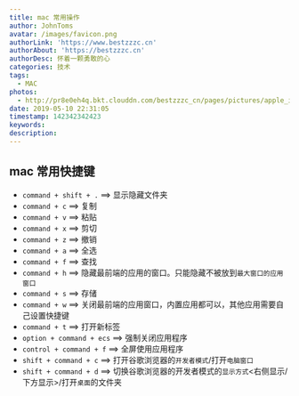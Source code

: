 ```yaml
---
title: mac 常用操作
author: JohnToms
avatar: /images/favicon.png
authorLink: 'https://www.bestzzzc.cn'
authorAbout: 'https://bestzzzc.cn'
authorDesc: 怀着一颗勇敢的心
categories: 技术
tags:
  - MAC
photos:
  - http://pr8e0eh4q.bkt.clouddn.com/bestzzzc_cn/pages/pictures/apple_iclon.jpg
date: 2019-05-10 22:31:05
timestamp: 142342342423
keywords:
description:
---
```


## mac 常用快捷键
- `command + shift + .` ==> 显示隐藏文件夹
- `command + c` ==> 复制
- `command + v` ==> 粘贴
- `command + x` ==> 剪切
- `command + z` ==> 撤销
- `command + a` ==> 全选
- `command + f` ==> 查找
- `command + h` ==>
  隐藏最前端的应用的窗口。只能隐藏不被放到`最大窗口的应用窗口`
- `command + s` ==> 存储
- `command + w` ==>
  关闭最前端的应用窗口，内置应用都可以，其他应用需要自己设置快捷键
- `command + t` ==> 打开新标签
- `option + command + ecs` ==> 强制关闭应用程序
- `control + command + f` ==> 全屏使用应用程序
- `shift + command + c` ==> 打开谷歌浏览器的`开发者模式`/打开`电脑窗口`
- `shift + command + d` ==>
  切换谷歌浏览器的开发者模式的`显示方式`<右侧显示/下方显示>/打开`桌面`的文件夹
  





